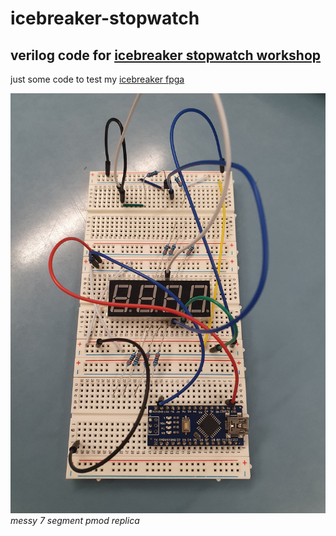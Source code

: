 # icebreaker-stopwatch
## verilog code for [icebreaker stopwatch workshop](https://github.com/icebreaker-fpga/icebreaker-workshop)

just some code to test my [icebreaker fpga](https://github.com/icebreaker-fpga/icebreaker)

![messy 7 segment pmod replica](messy7SegmentPmod.jpg)
*messy 7 segment pmod replica*
